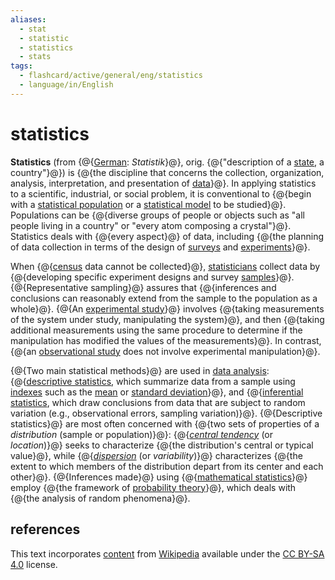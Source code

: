 ```yaml
---
aliases:
  - stat
  - statistic
  - statistics
  - stats
tags:
  - flashcard/active/general/eng/statistics
  - language/in/English
---
```


# statistics

__Statistics__ (from {@{[German](german%20language.md): _Statistik_}@}, orig. {@{"description of a [state](state%20(polity).md), a country"}@}) is {@{the discipline that concerns the collection, organization, analysis, interpretation, and presentation of [data](data.md)}@}. In applying statistics to a scientific, industrial, or social problem, it is conventional to {@{begin with a [statistical population](statistical%20population.md) or a [statistical model](statistical%20model.md) to be studied}@}. Populations can be {@{diverse groups of people or objects such as "all people living in a country" or "every atom composing a crystal"}@}. Statistics deals with {@{every aspect}@} of data, including {@{the planning of data collection in terms of the design of [surveys](survey%20methodology.md) and [experiments](design%20of%20experiments.md)}@}. <!--SR:!2028-07-29,1109,350!2028-07-10,1095,350!2027-06-27,781,330!2029-05-14,1333,350!2027-05-27,761,330!2029-03-22,1293,350!2029-09-01,1421,350-->

When {@{[census](census.md) data cannot be collected}@}, [statisticians](statistician.md) collect data by {@{developing specific experiment designs and survey [samples](sampling%20(statistics).md)}@}. {@{Representative sampling}@} assures that {@{inferences and conclusions can reasonably extend from the sample to the population as a whole}@}. {@{An [experimental study](experiment.md)}@} involves {@{taking measurements of the system under study, manipulating the system}@}, and then {@{taking additional measurements using the same procedure to determine if the manipulation has modified the values of the measurements}@}. In contrast, {@{an [observational study](observational%20study.md) does not involve experimental manipulation}@}. <!--SR:!2028-07-30,1110,350!2028-06-19,1078,350!2029-05-08,1330,350!2026-09-29,555,310!2028-03-11,1000,350!2027-12-18,850,290!2028-10-10,1167,350!2027-09-14,761,357-->

{@{Two main statistical methods}@} are used in [data analysis](data%20analysis.md): {@{[descriptive statistics](descriptive%20statistics.md), which summarize data from a sample using [indexes](index%20(statistics).md) such as the [mean](mean.md) or [standard deviation](standard%20deviation.md)}@}, and {@{[inferential statistics](statistical%20inference.md), which draw conclusions from data that are subject to random variation \(e.g., observational errors, sampling variation\)}@}. {@{Descriptive statistics}@} are most often concerned with {@{two sets of properties of a _distribution_ \(sample or population\)}@}: {@{_[central tendency](central%20tendency.md)_ \(or _location_\)}@} seeks to characterize {@{the distribution's central or typical value}@}, while {@{_[dispersion](statistical%20dispersion.md)_ \(or _variability_\)}@} characterizes {@{the extent to which members of the distribution depart from its center and each other}@}. {@{Inferences made}@} using {@{[mathematical statistics](mathematical%20statistics.md)}@} employ {@{the framework of [probability theory](probability%20theory.md)}@}, which deals with {@{the analysis of random phenomena}@}. <!--SR:!2026-06-02,478,310!2029-04-19,1315,350!2026-06-01,477,310!2027-09-05,697,270!2028-02-21,985,350!2026-01-31,94,371!2026-01-25,89,371!2026-02-01,95,371!2026-02-01,95,371!2026-01-31,94,371!2026-01-31,94,371!2026-01-24,88,371!2026-01-26,90,371-->

## references

This text incorporates [content](https://en.wikipedia.org/wiki/statistics) from [Wikipedia](Wikipedia.md) available under the [CC BY-SA 4.0](https://creativecommons.org/licenses/by-sa/4.0/) license.
